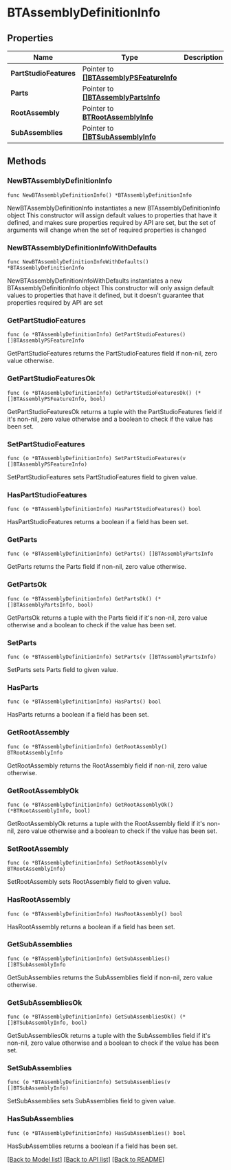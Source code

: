 # BTAssemblyDefinitionInfo

## Properties

Name | Type | Description | Notes
------------ | ------------- | ------------- | -------------
**PartStudioFeatures** | Pointer to [**[]BTAssemblyPSFeatureInfo**](BTAssemblyPSFeatureInfo.md) |  | [optional] 
**Parts** | Pointer to [**[]BTAssemblyPartsInfo**](BTAssemblyPartsInfo.md) |  | [optional] 
**RootAssembly** | Pointer to [**BTRootAssemblyInfo**](BTRootAssemblyInfo.md) |  | [optional] 
**SubAssemblies** | Pointer to [**[]BTSubAssemblyInfo**](BTSubAssemblyInfo.md) |  | [optional] 

## Methods

### NewBTAssemblyDefinitionInfo

`func NewBTAssemblyDefinitionInfo() *BTAssemblyDefinitionInfo`

NewBTAssemblyDefinitionInfo instantiates a new BTAssemblyDefinitionInfo object
This constructor will assign default values to properties that have it defined,
and makes sure properties required by API are set, but the set of arguments
will change when the set of required properties is changed

### NewBTAssemblyDefinitionInfoWithDefaults

`func NewBTAssemblyDefinitionInfoWithDefaults() *BTAssemblyDefinitionInfo`

NewBTAssemblyDefinitionInfoWithDefaults instantiates a new BTAssemblyDefinitionInfo object
This constructor will only assign default values to properties that have it defined,
but it doesn't guarantee that properties required by API are set

### GetPartStudioFeatures

`func (o *BTAssemblyDefinitionInfo) GetPartStudioFeatures() []BTAssemblyPSFeatureInfo`

GetPartStudioFeatures returns the PartStudioFeatures field if non-nil, zero value otherwise.

### GetPartStudioFeaturesOk

`func (o *BTAssemblyDefinitionInfo) GetPartStudioFeaturesOk() (*[]BTAssemblyPSFeatureInfo, bool)`

GetPartStudioFeaturesOk returns a tuple with the PartStudioFeatures field if it's non-nil, zero value otherwise
and a boolean to check if the value has been set.

### SetPartStudioFeatures

`func (o *BTAssemblyDefinitionInfo) SetPartStudioFeatures(v []BTAssemblyPSFeatureInfo)`

SetPartStudioFeatures sets PartStudioFeatures field to given value.

### HasPartStudioFeatures

`func (o *BTAssemblyDefinitionInfo) HasPartStudioFeatures() bool`

HasPartStudioFeatures returns a boolean if a field has been set.

### GetParts

`func (o *BTAssemblyDefinitionInfo) GetParts() []BTAssemblyPartsInfo`

GetParts returns the Parts field if non-nil, zero value otherwise.

### GetPartsOk

`func (o *BTAssemblyDefinitionInfo) GetPartsOk() (*[]BTAssemblyPartsInfo, bool)`

GetPartsOk returns a tuple with the Parts field if it's non-nil, zero value otherwise
and a boolean to check if the value has been set.

### SetParts

`func (o *BTAssemblyDefinitionInfo) SetParts(v []BTAssemblyPartsInfo)`

SetParts sets Parts field to given value.

### HasParts

`func (o *BTAssemblyDefinitionInfo) HasParts() bool`

HasParts returns a boolean if a field has been set.

### GetRootAssembly

`func (o *BTAssemblyDefinitionInfo) GetRootAssembly() BTRootAssemblyInfo`

GetRootAssembly returns the RootAssembly field if non-nil, zero value otherwise.

### GetRootAssemblyOk

`func (o *BTAssemblyDefinitionInfo) GetRootAssemblyOk() (*BTRootAssemblyInfo, bool)`

GetRootAssemblyOk returns a tuple with the RootAssembly field if it's non-nil, zero value otherwise
and a boolean to check if the value has been set.

### SetRootAssembly

`func (o *BTAssemblyDefinitionInfo) SetRootAssembly(v BTRootAssemblyInfo)`

SetRootAssembly sets RootAssembly field to given value.

### HasRootAssembly

`func (o *BTAssemblyDefinitionInfo) HasRootAssembly() bool`

HasRootAssembly returns a boolean if a field has been set.

### GetSubAssemblies

`func (o *BTAssemblyDefinitionInfo) GetSubAssemblies() []BTSubAssemblyInfo`

GetSubAssemblies returns the SubAssemblies field if non-nil, zero value otherwise.

### GetSubAssembliesOk

`func (o *BTAssemblyDefinitionInfo) GetSubAssembliesOk() (*[]BTSubAssemblyInfo, bool)`

GetSubAssembliesOk returns a tuple with the SubAssemblies field if it's non-nil, zero value otherwise
and a boolean to check if the value has been set.

### SetSubAssemblies

`func (o *BTAssemblyDefinitionInfo) SetSubAssemblies(v []BTSubAssemblyInfo)`

SetSubAssemblies sets SubAssemblies field to given value.

### HasSubAssemblies

`func (o *BTAssemblyDefinitionInfo) HasSubAssemblies() bool`

HasSubAssemblies returns a boolean if a field has been set.


[[Back to Model list]](../README.md#documentation-for-models) [[Back to API list]](../README.md#documentation-for-api-endpoints) [[Back to README]](../README.md)


